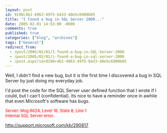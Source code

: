 ```yaml
---
layout: post
id: 9190c4b2-4963-49f5-b433-40e5c6900b05
title: "I found a bug in SQL Server 2000..."
date: 2005-02-01 14:53:00 -0600
comments: true
published: true
categories: ["blog", "archives"]
tags: ["General"]
redirect_from: 
  - /post/2005/02/01/I-found-a-bug-in-SQL-Server-2000
  - /post/2005/02/01/i-found-a-bug-in-sql-server-2000
  - /post.aspx?id=9190c4b2-4963-49f5-b433-40e5c6900b05
---
```

<!-- more -->
<p>
Well, I didn&#39;t find a new bug, but it is the first time I discovered a bug in SQL Server by just doing my everyday job.
</p>
<p>
I&#39;d post the code for the SQL Server user defined function that I wrote if I could, but I can&#39;t (confidential). Its nice to have a reminder once in awhile that even Microsoft&#39;s software has bugs.
</p>
<p>
<font size="2" color="#ff0000">Server: Msg 8624, Level 16, State 8, Line 1<br />
Internal SQL Server error.</font>
</p>
<p>
<a href="http://support.microsoft.com/kb/290817">http://support.microsoft.com/kb/290817</a>
</p>
